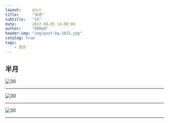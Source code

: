 ```yaml
---
layout:     post
title:      "半月"
subtitle:   "15"
date:       2017-08-05 14:00:00
author:     "66Dad"
header-img: "img/post-bg-2015.jpg"
catalog: true
tags:
    - 周岁
---
```


## 半月

![30](http://ovh6eklj5.bkt.clouddn.com/IMG_20170803_182808.jpg)

-----

![30](http://ovh6eklj5.bkt.clouddn.com/IMG_20170805_100844.jpg)

-----

![30](http://ovh6eklj5.bkt.clouddn.com/IMG_20170806_144548.jpg)

-----
